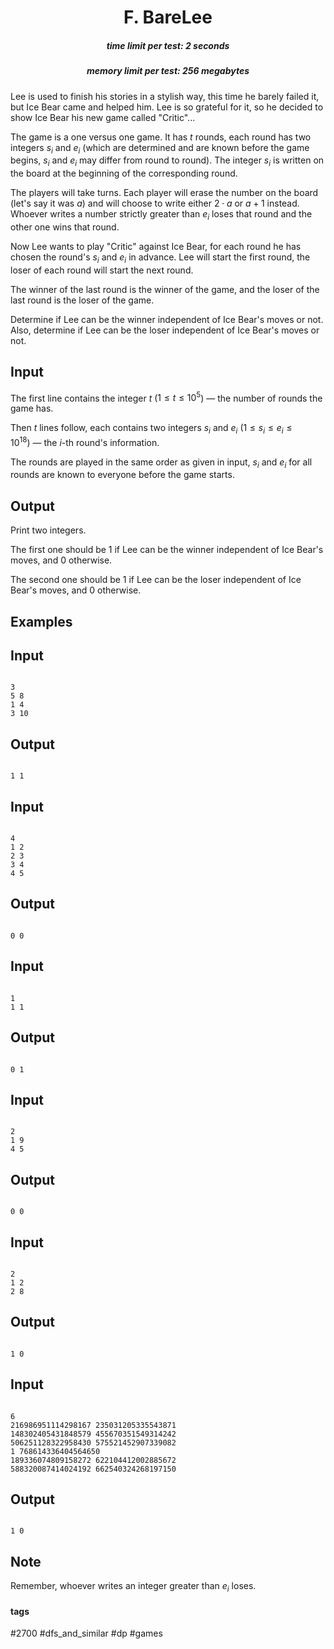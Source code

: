 <h1 style='text-align: center;'> F. BareLee</h1>

<h5 style='text-align: center;'>time limit per test: 2 seconds</h5>
<h5 style='text-align: center;'>memory limit per test: 256 megabytes</h5>

Lee is used to finish his stories in a stylish way, this time he barely failed it, but Ice Bear came and helped him. Lee is so grateful for it, so he decided to show Ice Bear his new game called "Critic"...

The game is a one versus one game. It has $t$ rounds, each round has two integers $s_i$ and $e_i$ (which are determined and are known before the game begins, $s_i$ and $e_i$ may differ from round to round). The integer $s_i$ is written on the board at the beginning of the corresponding round. 

The players will take turns. Each player will erase the number on the board (let's say it was $a$) and will choose to write either $2 \cdot a$ or $a + 1$ instead. Whoever writes a number strictly greater than $e_i$ loses that round and the other one wins that round.

Now Lee wants to play "Critic" against Ice Bear, for each round he has chosen the round's $s_i$ and $e_i$ in advance. Lee will start the first round, the loser of each round will start the next round.

The winner of the last round is the winner of the game, and the loser of the last round is the loser of the game.

Determine if Lee can be the winner independent of Ice Bear's moves or not. Also, determine if Lee can be the loser independent of Ice Bear's moves or not.

## Input

The first line contains the integer $t$ ($1 \le t \le 10^5$) — the number of rounds the game has. 

Then $t$ lines follow, each contains two integers $s_i$ and $e_i$ ($1 \le s_i \le e_i \le 10^{18}$) — the $i$-th round's information.

The rounds are played in the same order as given in input, $s_i$ and $e_i$ for all rounds are known to everyone before the game starts.

## Output

Print two integers.

The first one should be 1 if Lee can be the winner independent of Ice Bear's moves, and 0 otherwise.

The second one should be 1 if Lee can be the loser independent of Ice Bear's moves, and 0 otherwise.

## Examples

## Input


```

3
5 8
1 4
3 10

```
## Output


```

1 1

```
## Input


```

4
1 2
2 3
3 4
4 5

```
## Output


```

0 0

```
## Input


```

1
1 1

```
## Output


```

0 1

```
## Input


```

2
1 9
4 5

```
## Output


```

0 0

```
## Input


```

2
1 2
2 8

```
## Output


```

1 0

```
## Input


```

6
216986951114298167 235031205335543871
148302405431848579 455670351549314242
506251128322958430 575521452907339082
1 768614336404564650
189336074809158272 622104412002885672
588320087414024192 662540324268197150

```
## Output


```

1 0

```
## Note

Remember, whoever writes an integer greater than $e_i$ loses.



#### tags 

#2700 #dfs_and_similar #dp #games 